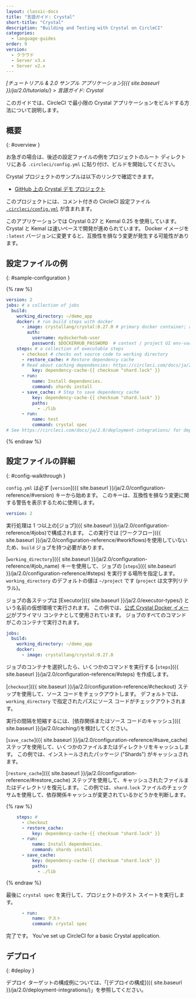 ```yaml
---
layout: classic-docs
title: "言語ガイド: Crystal"
short-title: "Crystal"
description: "Building and Testing with Crystal on CircleCI"
categories:
  - language-guides
order: 9
version:
  - クラウド
  - Server v3.x
  - Server v2.x
---
```


*[チュートリアル & 2.0 サンプル アプリケーション]({{ site.baseurl }}/ja/2.0/tutorials/) > 言語ガイド: Crystal*

このガイドでは、CircleCI で最小限の Crystal アプリケーションをビルドする方法について説明します。

## 概要
{: #overview }

お急ぎの場合は、後述の設定ファイルの例をプロジェクトのルート ディレクトリにある `.circleci/config.yml` に貼り付け、ビルドを開始してください。

Crystal プロジェクトのサンプルは以下のリンクで確認できます。

- <a href="https://github.com/CircleCI-Public/circleci-demo-crystal"
target="_blank">GitHub 上の Crystal デモ プロジェクト</a>

このプロジェクトには、コメント付きの CircleCI 設定ファイル <a href="https://github.com/CircleCI-Public/circleci-demo-crystal/blob/master/.circleci/config.yml" target="_blank"><code>.circleci/config.yml</code></a> が含まれます。

このアプリケーションでは Crystal 0.27 と Kemal 0.25 を使用しています。 Crystal と Kemal は速いペースで開発が進められています。 Docker イメージを `:latest` バージョンに変更すると、互換性を損なう変更が発生する可能性があります。

## 設定ファイルの例
{: #sample-configuration }

{% raw %}
```yaml
version: 2
jobs: # a collection of jobs
  build:
    working_directory: ~/demo_app
    docker: # run build steps with docker
      - image: crystallang/crystal:0.27.0 # primary docker container; all `steps` will run here.
        auth:
          username: mydockerhub-user
          password: $DOCKERHUB_PASSWORD  # context / project UI env-var reference
    steps: # a collection of executable steps
      - checkout # checks out source code to working directory
      - restore_cache: # Restore dependency cache
      # Read about caching dependencies: https://circleci.com/docs/ja/2.0/caching/
          key: dependency-cache-{{ checksum "shard.lock" }}
      - run:
          name: Install dependencies.
          command: shards install
      - save_cache: # Step to save dependency cache
          key: dependency-cache-{{ checksum "shard.lock" }}
          paths:
            - ./lib
      - run:
          name: test
          command: crystal spec
# See https://circleci.com/docs/ja/2.0/deployment-integrations/ for deploy examples
```
{% endraw %}

## 設定ファイルの詳細
{: #config-walkthrough }

`config.yml` は必ず [`version`]({{ site.baseurl }}/ja/2.0/configuration-reference/#version) キーから始めます。 このキーは、互換性を損なう変更に関する警告を表示するために使用します。

```yaml
version: 2
```

実行処理は 1 つ以上の[ジョブ]({{ site.baseurl }}/ja/2.0/configuration-reference/#jobs)で構成されます。 この実行では [ワークフロー]({{ site.baseurl }}/ja/2.0/configuration-reference/#workflows)を使用していないため、`build` ジョブを持つ必要があります。

[`working_directory`]({{ site.baseurl }}/ja/2.0/configuration-reference/#job_name) キーを使用して、ジョブの [`steps`]({{ site.baseurl }}/ja/2.0/configuration-reference/#steps) を実行する場所を指定します。 `working_directory` のデフォルトの値は `~/project` です (`project` は文字列リテラル)。

ジョブの各ステップは \[Executor\]({{ site.baseurl }}/ja/2.0/executor-types/) という名前の仮想環境で実行されます。 この例では、[公式 Crystal Docker イメージ](https://hub.docker.com/r/crystallang/crystal/)がプライマリ コンテナとして使用されています。 ジョブのすべてのコマンドがこのコンテナで実行されます。

```yaml
jobs:
  build: 
    working_directory: ~/demo_app
    docker:
      - image: crystallang/crystal:0.27.0
```

ジョブのコンテナを選択したら、いくつかのコマンドを実行する [`steps`]({{ site.baseurl }}/ja/2.0/configuration-reference/#steps) を作成します。

[`checkout`]({{ site.baseurl }}/ja/2.0/configuration-reference/#checkout) ステップを使用して、ソース コードをチェックアウトします。 デフォルトでは、`working_directory` で指定されたパスにソース コードがチェックアウトされます。

実行の間隔を短縮するには、[依存関係またはソース コードのキャッシュ]({{ site.baseurl }}/ja/2.0/caching/)を検討してください。

[`save_cache`]({{ site.baseurl }}/ja/2.0/configuration-reference/#save_cache) ステップを使用して、いくつかのファイルまたはディレクトリをキャッシュします。 この例では、インストールされたパッケージ ("Shards") がキャッシュされます。

[`restore_cache`]({{ site.baseurl }}/ja/2.0/configuration-reference/#restore_cache) ステップを使用して、キャッシュされたファイルまたはディレクトリを復元します。 この例では、`shard.lock` ファイルのチェックサムを使用して、依存関係キャッシュが変更されているかどうかを判断します。

{% raw %}
```yaml
    steps: #
      - checkout
      - restore_cache:
          key: dependency-cache-{{ checksum "shard.lock" }}
      - run:
          name: Install dependencies.
          command: shards install
      - save_cache:
          key: dependency-cache-{{ checksum "shard.lock" }}
          paths:
            - ./lib
```
{% endraw %}

最後に `crystal spec` を実行して、プロジェクトのテスト スイートを実行します。

```yaml
      - run:
          name: テスト
          command: crystal spec
```

完了です。 You've set up CircleCI for a basic Crystal application.

## デプロイ
{: #deploy }

デプロイ ターゲットの構成例については、「[デプロイの構成]({{ site.baseurl }}/ja/2.0/deployment-integrations/)」を参照してください。

